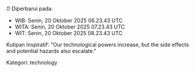 ⏰ Diperbarui pada:
- WIB: Senin, 20 Oktober 2025 06.23.43 UTC
- WITA: Senin, 20 Oktober 2025 07.23.43 UTC
- WIT: Senin, 20 Oktober 2025 08.23.43 UTC

Kutipan Inspiratif:
"Our technological powers increase, but the side effects and potential hazards also escalate."


Kategori: technology

